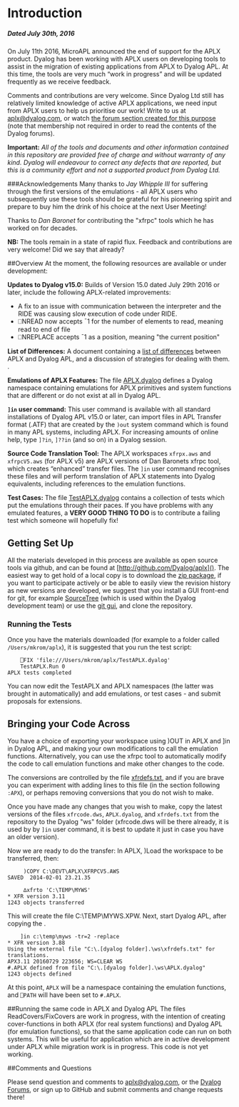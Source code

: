 # Introduction
##### Dated July 30th, 2016
On July 11th 2016, MicroAPL announced the end of support for the APLX product. Dyalog has been working with APLX users on developing tools to assist in the migration of existing applications from APLX to Dyalog APL. At this time, the tools are very much “work in progress” and will be updated frequently as we receive feedback.

Comments and contributions are very welcome. Since Dyalog Ltd still has relatively limited knowledge of active APLX applications, we need input from APLX users to help us prioritise our work! Write to us at [aplx@dyalog.com](mailto:aplx@dyalog.com), or watch [the forum section created for this purpose](http://www.dyalog.com/forum/viewforum.php?f=37) (note that membership not required in order to read the contents of the Dyalog forums).

**Important:** *All of the tools and documents and other information contained in this repository are provided free of charge and without warranty of any kind. Dyalog will endeavour to correct any defects that are reported, but this is a community effort and not a supported product from Dyalog Ltd.* 

###Acknowledgements
Many thanks to *Jay Whipple III* for suffering through the first versions of the emulations - all APLX users who subsequently use these tools should be grateful for his pioneering spirit and prepare to buy him the drink of his choice at the next User Meeting!

Thanks to *Dan Baronet* for contributing the "xfrpc" tools which he has worked on for decades.

**NB:** The tools remain in a state of rapid flux. Feedback and contributions are very welcome!
 Did we say that already?

##Overview
At the moment, the following resources are available or under development:

**Updates to Dyalog v15.0:** Builds of Version 15.0 dated July 29th 2016 or later, include the following APLX-related improvements:

* A fix to an issue with communication between the interpreter and the RIDE was causing slow execution of code under RIDE.
* ⎕NREAD now accepts ¯1 for the number of elements to read, meaning read to end of file
* ⎕NREPLACE accepts ¯1 as a position, meaning "the current position"

**List of Differences:** A document containing a [list of differences](Differences.md) between APLX and Dyalog APL, and a discussion of strategies for dealing with them. .

**Emulations of APLX Features:** The file [APLX.dyalog](APLX.dyalog) defines a Dyalog namespace containing emulations for APLX primitives and system functions that are different or do not exist at all in Dyalog APL.

**```]in``` user command:** This user command is available with all standard installations of Dyalog APL v15.0 or later, can import files in APL Transfer format (.ATF) that are created by the ```)out``` system command which is found in many APL systems, including APLX. For increasing amounts of online help, type ```]?in```,  ```]??in``` (and so on) in a Dyalog session.

**Source Code Translation Tool:** The APLX workspaces ```xfrpx.aws``` and ```xfrpcV5.aws``` (for APLX v5) are APLX versions of Dan Baronets xfrpc tool, which creates “enhanced” transfer files. The ```]in``` user command recognises these files and will perform translation of APLX statements into Dyalog equivalents, including references to the emulation functions.

**Test Cases:** The file [TestAPLX.dyalog]() contains a collection of tests which put the emulations through their paces. If you have problems with any emulated features, a **VERY GOOD THING TO DO** is to contribute a failing test which someone will hopefully fix! 

## Getting Set Up
All the materials developed in this process are available as open source tools via github, and can be found at [http://github.com/Dyalog/aplx](). The easiest way to get hold of a local copy is to download the [zip package](https://github.com/Dyalog/aplx/archive/master.zip), if you want to participate actively or be able to easily view the revision history as new versions are developed, we suggest that you install a GUI front-end for git, for example [SourceTree](https://www.sourcetreeapp.com/) (which is used within the Dyalog development team) or use the [git gui](https://git-scm.com/downloads), and clone the repository.

### Running the Tests

Once you have the materials downloaded (for example to a folder called ```/Users/mkrom/aplx```), it is suggested that you run the test script:

        ⎕FIX 'file:///Users/mkrom/aplx/TestAPLX.dyalog'
        TestAPLX.Run 0
    APLX tests completed

You can now edit the TestAPLX and APLX namespaces (the latter was brought in automatically) and add emulations, or test cases - and submit proposals for extensions.

## Bringing your Code Across

You have a choice of exporting your workspace using )OUT in APLX and ]in in Dyalog APL, and making your own modifications to call the emulation functions. Alternatively, you can use the xfrpc tool to automatically modify the code to call emulation functions and make other changes to the code.

The conversions are controlled by the file [xfrdefs.txt](xfrdefs.txt), and if you are brave you can experiment with adding lines to this file (in the section following ```:APX```), or perhaps removing conversions that you do not wish to make.

Once you have made any changes that you wish to make, copy the latest versions of the files ```xfrcode.dws```, ```APLX.dyalog```, and ```xfrdefs.txt``` from the repository to the Dyalog "ws" folder (xfrcode.dws will be there already, it is used by by ```]in``` user command, it is best to update it just in case you have an older version).

Now we are ready to do the transfer: In APLX, )Load the workspace to be transferred, then:

         )COPY C:\DEVT\APLX\XFRPCV5.AWS
    SAVED  2014-02-01 23.21.35
      
         ∆xfrto 'C:\TEMP\MYWS'
    * XFR version 3.11
    1243 objects transferred

This will create the file C:\TEMP\MYWS.XPW. Next, start Dyalog APL, after copying the .

        ]in c:\temp\myws -tr=2 -replace
    * XFR version 3.88
    Using the external file "C:\.[dyalog folder].\ws\xfrdefs.txt" for translations.
    APX3.11 20160729 223656; WS=CLEAR WS
    #.APLX defined from file "C:\.[dyalog folder].\ws\APLX.dyalog"
    1243 objects defined
     
At this point, ```APLX``` will be a namespace containing the emulation functions, and ```⎕PATH``` will have been set to ```#.APLX```.

##Running the same code in APLX and Dyalog APL
The files ReadCovers/FixCovers are work in progress, with the intention of creating cover-functions in both APLX (for real system functions) and Dyalog APL (for emulation functions), so that the same application code can run on both systems. This will be useful for application which are in active development under APLX while migration work is in progress. This code is not yet working.

##Comments and Questions

Please send question and comments to [aplx@dyalog.com](mailto:aplx@dyalog.com), or the [Dyalog Forums](http://www.dyalog.com/forum/viewforum.php?f=37), or sign up to GitHub and submit comments and change requests there!